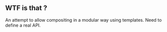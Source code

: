 ## WTF is that ?

An attempt to allow compositing in a modular way using templates. Need to define a real API.
